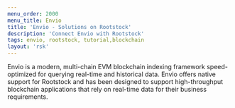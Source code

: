 ```yaml
---
menu_order: 2000
menu_title: Envio
title: 'Envio - Solutions on Rootstock'
description: 'Connect Envio with Rootstock'
tags: envio, rootstock, tutorial,blockchain
layout: 'rsk'
---
```


Envio is a modern, multi-chain EVM blockchain indexing framework speed-optimized for querying real-time and historical data. Envio offers native support for Rootstock and has been designed to support high-throughput blockchain applications that rely on real-time data for their business requirements.
